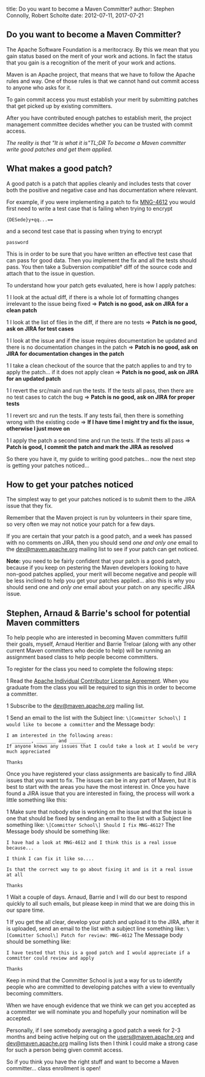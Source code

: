 title: Do you want to become a Maven Committer?
author: Stephen Connolly, Robert Scholte
date: 2012-07-11, 2017-07-21

<!--
Licensed to the Apache Software Foundation (ASF) under one
or more contributor license agreements.  See the NOTICE file
distributed with this work for additional information
regarding copyright ownership.  The ASF licenses this file
to you under the Apache License, Version 2.0 (the
"License"); you may not use this file except in compliance
with the License.  You may obtain a copy of the License at

    http://www.apache.org/licenses/LICENSE-2.0

Unless required by applicable law or agreed to in writing,
software distributed under the License is distributed on an
"AS IS" BASIS, WITHOUT WARRANTIES OR CONDITIONS OF ANY
KIND, either express or implied.  See the License for the
specific language governing permissions and limitations
under the License.
-->

<!--  Original post: http://javaadventure.blogspot.nl/2012/07/do-you-want-to-become-maven-committer.html -->
## Do you want to become a Maven Committer?


 The Apache Software Foundation is a meritocracy. By this we mean that you gain status based on the merit of your work and actions. In fact the status that you gain is a recognition of the merit of your work and actions.


 Maven is an Apache project, that means that we have to follow the Apache rules and way. One of those rules is that we cannot hand out commit access to anyone who asks for it.


 To gain commit access you must establish your merit by submitting patches that get picked up by existing committers.


 After you have contributed enough patches to establish merit, the project management committee decides whether you can be trusted with commit access.


 _The reality is that "It is what it is"TL;DR To become a Maven committer write good patches and get them applied._



## What makes a good patch?


 A good patch is a patch that applies cleanly and includes tests that cover both the positive and negative case and has documentation where relevant.


 For example, if you were implementing a patch to fix [MNG-4612](http://issues.apache.org/jira/browse/MNG-4612) you would first need to write a test case that is failing when trying to encrypt



```
{DESede}y+qq...==
```

 and a second test case that is passing when trying to encrypt



```
password
```

 This is in order to be sure that you have written an effective test case that can pass for good data. Then you implement the fix and all the tests should pass. You then take a Subversion compatible† diff of the source code and attach that to the issue in question.


 To understand how your patch gets evaluated, here is how I apply patches:



 1 I look at the actual diff, if there is a whole lot of formatting changes irrelevant to the issue being fixed \=\> **Patch is no good, ask on JIRA for a clean patch**

 1 I look at the list of files in the diff, if there are no tests \=\> **Patch is no good, ask on JIRA for test cases**

 1 I look at the issue and if the issue requires documentation be updated and there is no documentation changes in the patch \=\> **Patch is no good, ask on JIRA for documentation changes in the patch**

 1 I take a clean checkout of the source that the patch applies to and try to apply the patch... if it does not apply clean \=\> **Patch is no good, ask on JIRA for an updated patch**

 1 I revert the src/main and run the tests. If the tests all pass, then there are no test cases to catch the bug \=\> **Patch is no good, ask on JIRA for proper tests**

 1 I revert src and run the tests. If any tests fail, then there is something wrong with the existing code \=\> **If I have time I might try and fix the issue, otherwise I just move on**

 1 I apply the patch a second time and run the tests. If the tests all pass \=\> **Patch is good, I commit the patch and mark the JIRA as resolved**


 So there you have it, my guide to writing good patches... now the next step is getting your patches noticed...



## How to get your patches noticed


 The simplest way to get your patches noticed is to submit them to the JIRA issue that they fix.


 Remember that the Maven project is run by volunteers in their spare time, so very often we may not notice your patch for a few days. 


 If you are certain that your patch is a good patch, and a week has passed with no comments on JIRA, then you should send _one and only one_ email to the [dev@maven.apache.org](mailto:dev@maven.apache.org) mailing list to see if your patch can get noticed.


 **Note:** you need to be fairly confident that your patch is a good patch, because if you keep on pestering the Maven developers looking to have non-good patches applied, your merit will become negative and people will be less inclined to help you get your patches applied... also this is why you should send one and _only one_ email about your patch on any specific JIRA issue.



## Stephen, Arnaud & Barrie's school for potential Maven committers


 To help people who are interested in becoming Maven committers fulfill their goals, myself, Arnaud Heritier and Barrie Treloar (along with any other current Maven committers who decide to help) will be running an assignment based class to help people become committers. 


 To register for the class you need to complete the following steps:



 1 Read the [Apache Individual Contributor License Agreement](http://www.apache.org/licenses/icla.txt). When you graduate from the class you will be required to sign this in order to become a committer.

 1 Subscribe to the [dev@maven.apache.org](mailto:dev@maven.apache.org) mailing list.

 1 Send an email to the list with the Subject line: `\[Committer School\] I would like to become a committer` and the Message body:

```
I am interested in the following areas:
  _______, _______ and ______
If anyone knows any issues that I could take a look at I would be very much appreciated

Thanks
```



 Once you have registered your class assignments are basically to find JIRA issues that you want to fix. The issues can be in any part of Maven, but it is best to start with the areas you have the most interest in. Once you have found a JIRA issue that you are interested in fixing, the process will work a little something like this:



 1 Make sure that nobody else is working on the issue and that the issue is one that should be fixed by sending an email to the list with a Subject line something like: `\[Committer School\] Should I fix MNG-4612?` The Message body should be something like:

```
I have had a look at MNG-4612 and I think this is a real issue because...

I think I can fix it like so....

Is that the correct way to go about fixing it and is it a real issue at all

Thanks
```


 1 Wait a couple of days. Arnaud, Barrie and I will do our best to respond quickly to all such emails, but please keep in mind that we are doing this in our spare time.

 1 If you get the all clear, develop your patch and upload it to the JIRA, after it is uploaded, send an email to the list with a subject line something like: `\[Committer School\] Patch for review: MNG-4612` The Message body should be something like:

```
I have tested that this is a good patch and I would appreciate if a committer could review and apply

Thanks
```



 Keep in mind that the Committer School is just a way for us to identify people who are committed to developing patches with a view to eventually becoming committers. 


 When we have enough evidence that we think we can get you accepted as a committer we will nominate you and hopefully your nomination will be accepted.


 Personally, if I see somebody averaging a good patch a week for 2-3 months and being active helping out on the [users@maven.apache.org](mailto:users@maven.apache.org) and [dev@maven.apache.org](mailto:dev@maven.apache.org) mailing lists then I think I could make a strong case for such a person being given commit access.


 So if you think you have the right stuff and want to become a Maven committer... class enrollment is open!


